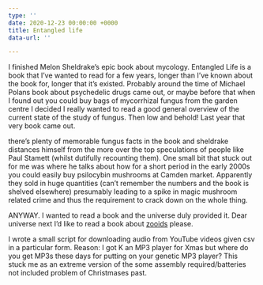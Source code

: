 ```yaml
---
type: ''
date: 2020-12-23 00:00:00 +0000
title: Entangled life
data-url: ''

---
```

I finished Melon Sheldrake’s epic book about mycology. Entangled Life is a book  that I’ve wanted to read for a few years, longer than I’ve known about the book for, longer that it’s existed. Probably around the time of Michael Polans book about psychedelic drugs came out, or maybe before that when I found out you could buy bags of mycorrhizal fungus from the garden  centre I decided I really wanted to read a good general overview of the current state of the study of fungus. Then low and behold! Last year that very book came out.

there’s plenty of memorable fungus facts in the book and sheldrake distances himself from the more over the top speculations of people like Paul Stamett (whilst dutifully recounting them). One small bit that stuck out for me was where he talks about how for a short period in the early 2000s you could easily buy psilocybin mushrooms at Camden market. Apparently they sold in huge quantities (can’t remember the numbers and the book is shelved elsewhere) presumably leading to a spike in magic mushroom related crime and thus the requirement to crack down on the whole thing.

ANYWAY. I wanted to read a book and the universe duly provided it. Dear universe next I’d like to read a book about [zooids](https://en.wikipedia.org/wiki/Zooid) please.

I wrote a small script for downloading audio from YouTube videos given csv  in a particular form. Reason: I got K an MP3 player for Xmas but where do you get MP3s these days for putting on your genetic MP3 player? This stuck me as an extreme version of the some assembly required/batteries not included problem of Christmases past.